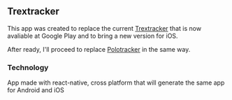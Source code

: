 ## Trextracker

This app was created to replace the current [Trextracker](https://play.google.com/store/apps/details?id=jonathan.veg.bittrextracker) that is now avaliable at Google Play and to bring a new version for iOS.

After ready, I'll proceed to replace [Polotracker](https://play.google.com/store/apps/details?id=jonathan.veg.poloniextracker) in the same way.

### Technology

App made with react-native, cross platform that will generate the same app for Android and iOS
